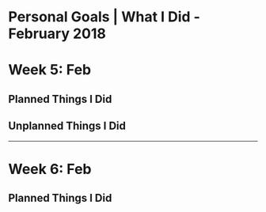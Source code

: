 Personal Goals | What I Did - February 2018
==============

# Week 5: Feb 

## Planned Things I Did 

## Unplanned Things I Did
---

# Week 6: Feb

## Planned Things I Did

